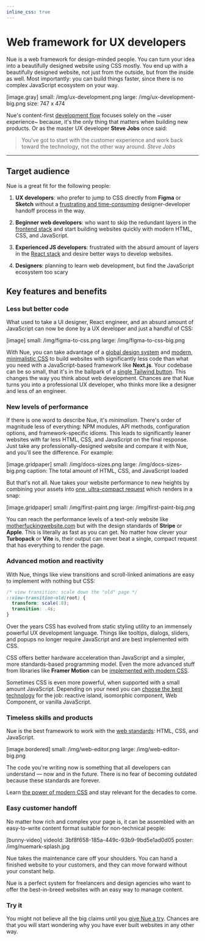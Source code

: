 ```yaml
---
inline_css: true
---
```


# Web framework for UX developers
Nue is a web framework for design-minded people. You can turn your idea into a beautifully designed website using CSS mostly. You end up with a beautifully designed website, not just from the outside, but from the inside as well. Most importantly: you can build things faster, since there is no complex JavaScript ecosystem on your way.

[image.gray]
  small: /img/ux-development.png
  large: /img/ux-development-big.png
  size: 747 x 474


Nue's content-first [development flow](ux-development.html) focuses solely on the ~user experience~ because, it's the only thing that matters when building new products. Or as the master UX developer **Steve Jobs** once said:

> You've got to start with the customer experience and work back toward the technology, not the other way around. *Steve Jobs*

- - -

## Target audience
Nue is a great fit for the following people:

1. **UX developers**: who prefer to jump to CSS directly from **Figma** or **Sketch** without a [frustrating and time-consuming](//medium.com/design-warp/5-most-common-designer-developer-handoff-mishaps-ba96012be8a7) designer-developer handoff process in the way.

2. **Beginner web developers**: who want to skip the redundant layers in the [frontend stack](//roadmap.sh/frontend) and start building websites quickly with modern HTML, CSS, and JavaScript.

3. **Experienced JS developers**: frustrated with the absurd amount of layers in the [React stack](//roadmap.sh/react) and desire better ways to develop websites.

4. **Designers**: planning to learn web development, but find the JavaScript ecosystem too scary


## Key features and benefits


### Less but better code
What used to take a UI designer, React engineer, and an absurd amount of JavaScript can now be done by a UX developer and just a handful of CSS:

[image]
  small: /img/figma-to-css.png
  large: /img/figma-to-css-big.png


With Nue, you can take advantage of a [global design system](global-design-system.html)  and [modern, minimalistic CSS](css-best-practices.html) to build websites with significantly less code than what you need with a JavaScript-based framework like **Next.js**. Your codebase can be so small, that it's in the ballpark of a [single Tailwind button](/blog/introducing-nue-css/). This changes the way you think about web development. Chances are that Nue turns you into a professional UX developer, who thinks more like a designer and less of an engineer.


### New levels of performance
If there is one word to describe Nue, it's *minimalism*. There's order of magnitude less of everything: NPM modules, API methods, configuration options, and framework-specific idioms. This leads to significantly leaner websites with far less HTML, CSS, and JavaScript on the final response. Just take any professionally-designed website and compare it with Nue, and you'll see the difference. For example:

[image.gridpaper]
  small: /img/docs-sizes.png
  large: /img/docs-sizes-big.png
  caption: The total amount of HTML, CSS, and JavaScript loaded


But that's not all. Nue takes your website performance to new heights by combining your assets into [one, ultra-compact request](performance-optimization.html) which renders in a snap:

[image.gridpaper]
  small: /img/first-paint.png
  large: /img/first-paint-big.png

You can reach the performance levels of a text-only website like [motherfuckingwebsite.com](//motherfuckingwebsite.com/) but with the design standards of **Stripe** or **Apple**. This is literally as fast as you can get. No matter how clever your **Turbopack** or **Vite** is, their output can never beat a single, compact request that has everything to render the page.



### Advanced motion and reactivity
With Nue, things like view transitions and scroll-linked animations are easy to implement with nothing but CSS:

```css
/* view transition: scale down the "old" page */
::view-transition-old(root) {
  transform: scale(.8);
  transition: .4s;
}
```

Over the years CSS has evolved from static styling utility to an immensely powerful UX development language. Things like tooltips, dialogs, sliders, and popups no longer require JavaScript and are best implemented with CSS.

CSS offers better hardware acceleration than JavaScript and a simpler, more standards-based programming model. Even the more advanced stuff from libraries like **Framer Motion** can be [implemented with modern CSS](//motion.dev/blog/do-you-still-need-framer-motion).

Sometimes CSS is even more powerful, when supported with a small amount JavaScript. Depending on your need you can [choose the best technology](reactivity.html) for the job: reactive island, isomorphic component, Web Component, or vanilla JavaScript.



### Timeless skills and products
Nue is the best framework to work with the [web standards](//www.w3.org/wiki/The_web_standards_model_-_HTML_CSS_and_JavaScript): HTML, CSS, and JavaScript.

[image.bordered]
  small: /img/web-editor.png
  large: /img/web-editor-big.png

The code you're writing now is something that all developers can understand — now and in the future. There is no fear of becoming outdated because these standards are forever.

Learn [the power of modern CSS](css-best-practices.html) and stay relevant for the decades to come.


### Easy customer handoff
No matter how rich and complex your page is, it can be assembled with an easy-to-write content format suitable for non-technical people:

[bunny-video]
  videoId: 3bf8f658-185a-449c-93b9-9bd5e1ad0d05
  poster: /img/nuemark-splash.jpg

Nue takes the maintenance care off your shoulders. You can hand a finished website to your customers, and they can move forward without your constant help.

Nue is a perfect system for freelancers and design agencies who want to offer the best-in-breed websites with an easy way to manage content.


### Try it
You might not believe all the big claims until you [give Nue a try](installation.html). Chances are that you will start wondering why you have ever built websites in any other way.






